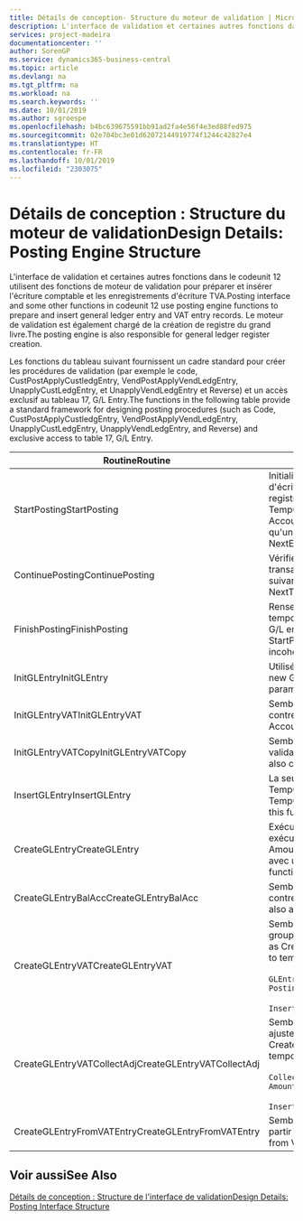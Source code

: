 ```yaml
---
title: Détails de conception- Structure du moteur de validation | Microsoft Docs
description: L'interface de validation et certaines autres fonctions dans le codeunit 12 utilisent des fonctions de moteur de validation pour préparer et insérer l'écriture comptable et les enregistrements d'écriture TVA. Le moteur de validation est également chargé de la création de registre du grand livre.
services: project-madeira
documentationcenter: ''
author: SorenGP
ms.service: dynamics365-business-central
ms.topic: article
ms.devlang: na
ms.tgt_pltfrm: na
ms.workload: na
ms.search.keywords: ''
ms.date: 10/01/2019
ms.author: sgroespe
ms.openlocfilehash: b4bc639675591bb91ad2fa4e56f4e3ed88fed975
ms.sourcegitcommit: 02e704bc3e01d62072144919774f1244c42827e4
ms.translationtype: HT
ms.contentlocale: fr-FR
ms.lasthandoff: 10/01/2019
ms.locfileid: "2303075"
---
```

# <a name="design-details-posting-engine-structure"></a><span data-ttu-id="d82cb-104">Détails de conception : Structure du moteur de validation</span><span class="sxs-lookup"><span data-stu-id="d82cb-104">Design Details: Posting Engine Structure</span></span>
<span data-ttu-id="d82cb-105">L'interface de validation et certaines autres fonctions dans le codeunit 12 utilisent des fonctions de moteur de validation pour préparer et insérer l'écriture comptable et les enregistrements d'écriture TVA.</span><span class="sxs-lookup"><span data-stu-id="d82cb-105">Posting interface and some other functions in codeunit 12 use posting engine functions to prepare and insert general ledger entry and VAT entry records.</span></span> <span data-ttu-id="d82cb-106">Le moteur de validation est également chargé de la création de registre du grand livre.</span><span class="sxs-lookup"><span data-stu-id="d82cb-106">The posting engine is also responsible for general ledger register creation.</span></span>  
  
 <span data-ttu-id="d82cb-107">Les fonctions du tableau suivant fournissent un cadre standard pour créer les procédures de validation (par exemple le code, CustPostApplyCustledgEntry, VendPostApplyVendLedgEntry, UnapplyCustLedgEntry, et UnapplyVendLedgEntry et Reverse) et un accès exclusif au tableau 17, G/L Entry.</span><span class="sxs-lookup"><span data-stu-id="d82cb-107">The functions in the following table provide a standard framework for designing posting procedures (such as Code, CustPostApplyCustledgEntry, VendPostApplyVendLedgEntry, UnapplyCustLedgEntry, UnapplyVendLedgEntry, and Reverse) and exclusive access to table 17, G/L Entry.</span></span>  
  
|<span data-ttu-id="d82cb-108">Routine</span><span class="sxs-lookup"><span data-stu-id="d82cb-108">Routine</span></span>|<span data-ttu-id="d82cb-109">Désignation</span><span class="sxs-lookup"><span data-stu-id="d82cb-109">Description</span></span>|  
|-------------|---------------------------------------|  
|<span data-ttu-id="d82cb-110">StartPosting</span><span class="sxs-lookup"><span data-stu-id="d82cb-110">StartPosting</span></span>|<span data-ttu-id="d82cb-111">Initialise le tampon de validation TempGLEntryBuf, verrouille les tableaix d'écriture comptable et écriture TVA, et initialise la période de comptabilité, le registre de comptabilité et le taux de change.</span><span class="sxs-lookup"><span data-stu-id="d82cb-111">Initializes posting buffer TempGLEntryBuf, locks G/L Entry and VAT Entry tables, and initializes Accounting Period, G/L Register, and Exchange Rate.</span></span> <span data-ttu-id="d82cb-112">Ne devrait être appelé qu'une fois, alors NextEntryNo est 0.</span><span class="sxs-lookup"><span data-stu-id="d82cb-112">Should be called only once, then NextEntryNo is 0.</span></span>|  
|<span data-ttu-id="d82cb-113">ContinuePosting</span><span class="sxs-lookup"><span data-stu-id="d82cb-113">ContinuePosting</span></span>|<span data-ttu-id="d82cb-114">Vérifie et valide la TVA sur encaissement pour le précédent incrément de transaction NextTransactionNo et prépare la validation de la ligne suivante.</span><span class="sxs-lookup"><span data-stu-id="d82cb-114">Checks and posts unrealized VAT for previous transaction increment NextTransactionNo and prepares post of next line.</span></span>|  
|<span data-ttu-id="d82cb-115">FinishPosting</span><span class="sxs-lookup"><span data-stu-id="d82cb-115">FinishPosting</span></span>|<span data-ttu-id="d82cb-116">Renseigne la validation en insérant des écritures comptables à partir de tampon temporaire dans le tableau de base de données.</span><span class="sxs-lookup"><span data-stu-id="d82cb-116">Completes posting by inserting G/L entries from temporary buffer into database table.</span></span> <span data-ttu-id="d82cb-117">Toujours utilisé avec StartPosting.</span><span class="sxs-lookup"><span data-stu-id="d82cb-117">Always used together with StartPosting.</span></span> <span data-ttu-id="d82cb-118">Vérifie les incohérences.</span><span class="sxs-lookup"><span data-stu-id="d82cb-118">Checks for inconsistencies.</span></span>|  
|<span data-ttu-id="d82cb-119">InitGLEntry</span><span class="sxs-lookup"><span data-stu-id="d82cb-119">InitGLEntry</span></span>|<span data-ttu-id="d82cb-120">Utilisé pour lancer la nouvelle écriture comptable pour Gen.</span><span class="sxs-lookup"><span data-stu-id="d82cb-120">Used to initialize new G/L entry for Gen.</span></span> <span data-ttu-id="d82cb-121">Jnl Line.</span><span class="sxs-lookup"><span data-stu-id="d82cb-121">Jnl Line.</span></span> <span data-ttu-id="d82cb-122">Retourne GLEntry comme paramètre.</span><span class="sxs-lookup"><span data-stu-id="d82cb-122">Returns GLEntry as parameter.</span></span>|  
|<span data-ttu-id="d82cb-123">InitGLEntryVAT</span><span class="sxs-lookup"><span data-stu-id="d82cb-123">InitGLEntryVAT</span></span>|<span data-ttu-id="d82cb-124">Semblable à InitGLEntry, mais affecte également Numéro de compte contrepartie et SummarizeVAT.</span><span class="sxs-lookup"><span data-stu-id="d82cb-124">Same as InitGLEntry, but also assigns Bal. Account No. and SummarizeVAT.</span></span>|  
|<span data-ttu-id="d82cb-125">InitGLEntryVATCopy</span><span class="sxs-lookup"><span data-stu-id="d82cb-125">InitGLEntryVATCopy</span></span>|<span data-ttu-id="d82cb-126">Semblable à InitGLEntryVAT, mais copie également les données des groupes de validation de l'écriture TVA avant SummarizeVAT.</span><span class="sxs-lookup"><span data-stu-id="d82cb-126">Similar to InitGLEntryVAT, but also copies posting groups data from VAT Entry before SummarizeVAT.</span></span>|  
|<span data-ttu-id="d82cb-127">InsertGLEntry</span><span class="sxs-lookup"><span data-stu-id="d82cb-127">InsertGLEntry</span></span>|<span data-ttu-id="d82cb-128">La seule fonction qui insère l'écriture comptable dans le tableau TempGLEntryBuf global.</span><span class="sxs-lookup"><span data-stu-id="d82cb-128">The only function that inserts G/L entry into global TempGLEntryBuf table.</span></span> <span data-ttu-id="d82cb-129">Utilisez toujours cette fonction pour insérer.</span><span class="sxs-lookup"><span data-stu-id="d82cb-129">Always use this function for insert.</span></span>|  
|<span data-ttu-id="d82cb-130">CreateGLEntry</span><span class="sxs-lookup"><span data-stu-id="d82cb-130">CreateGLEntry</span></span>|<span data-ttu-id="d82cb-131">Exécute InitGLEntry, affecte le montant des devises supplémentaires, puis exécute InsertGLEntry.</span><span class="sxs-lookup"><span data-stu-id="d82cb-131">Performs an InitGLEntry, assigns Additional Currency Amount, and then performs InsertGLEntry.</span></span> <span data-ttu-id="d82cb-132">Remplace plusieurs lignes de code avec un seul appel de fonction.</span><span class="sxs-lookup"><span data-stu-id="d82cb-132">Replaces several lines of code with a single function call.</span></span>|  
|<span data-ttu-id="d82cb-133">CreateGLEntryBalAcc</span><span class="sxs-lookup"><span data-stu-id="d82cb-133">CreateGLEntryBalAcc</span></span>|<span data-ttu-id="d82cb-134">Semblable à CreateGLEntry, mais affecte également Type de compte contrepartie et Numéro de compte contrepartie.</span><span class="sxs-lookup"><span data-stu-id="d82cb-134">Same as CreateGLEntry, but also assigns Bal. Account Type and Bal. Account No.</span></span>|  
|<span data-ttu-id="d82cb-135">CreateGLEntryVAT</span><span class="sxs-lookup"><span data-stu-id="d82cb-135">CreateGLEntryVAT</span></span>|<span data-ttu-id="d82cb-136">Semblable à CreateGLEntry, mais avec le traitement supplémentaire pour les groupes de validation et l'enregistrement sur un tampon TVA temporaire :</span><span class="sxs-lookup"><span data-stu-id="d82cb-136">Same as CreateGLEntry, but with additional processing for posting groups and saving to temporary VAT buffer:</span></span><br /><br /> `GLEntry.CopyPostingGroupsFromDtldCVBuf(DtldCVLedgEntryBuf,GenJnlLine."Gen. Posting Type");`<br /><br /> `InsertVATEntriesFromTemp(DtldCVLedgEntryBuf,GLEntry);`|  
|<span data-ttu-id="d82cb-137">CreateGLEntryVATCollectAdj</span><span class="sxs-lookup"><span data-stu-id="d82cb-137">CreateGLEntryVATCollectAdj</span></span>|<span data-ttu-id="d82cb-138">Semblable à CreateGLEntry, mais avec la collection supplémentaire des ajustements et l'enregistrement sur un tampon TVA temporaire :</span><span class="sxs-lookup"><span data-stu-id="d82cb-138">Same as CreateGLEntry, but with additional collection of adjustments and saving to temporary VAT buffer:</span></span><br /><br /> `CollectAdjustment(AdjAmount,GLEntry.Amount,GLEntry."Additional-Currency Amount",OriginalDateSet);`<br /><br /> `InsertVATEntriesFromTemp(DtldCVLedgEntryBuf,GLEntry);`|  
|<span data-ttu-id="d82cb-139">CreateGLEntryFromVATEntry</span><span class="sxs-lookup"><span data-stu-id="d82cb-139">CreateGLEntryFromVATEntry</span></span>|<span data-ttu-id="d82cb-140">Semblable à CreateGLEntry, mais copie également les groupes de validation à partir de l'écriture TVA.</span><span class="sxs-lookup"><span data-stu-id="d82cb-140">Same as CreateGLEntry, but also copies posting groups from VAT entry.</span></span>|  
  
## <a name="see-also"></a><span data-ttu-id="d82cb-141">Voir aussi</span><span class="sxs-lookup"><span data-stu-id="d82cb-141">See Also</span></span>  
 [<span data-ttu-id="d82cb-142">Détails de conception : Structure de l'interface de validation</span><span class="sxs-lookup"><span data-stu-id="d82cb-142">Design Details: Posting Interface Structure</span></span>](design-details-posting-interface-structure.md)